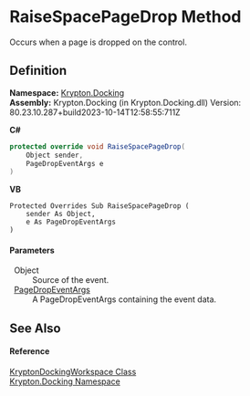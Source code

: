 # RaiseSpacePageDrop Method


Occurs when a page is dropped on the control.



## Definition
**Namespace:** <a href="98399376-cf41-9454-4b4d-4fab2ca20bc7.md">Krypton.Docking</a>  
**Assembly:** Krypton.Docking (in Krypton.Docking.dll) Version: 80.23.10.287+build2023-10-14T12:58:55:711Z

**C#**
``` C#
protected override void RaiseSpacePageDrop(
	Object sender,
	PageDropEventArgs e
)
```
**VB**
``` VB
Protected Overrides Sub RaiseSpacePageDrop ( 
	sender As Object,
	e As PageDropEventArgs
)
```



#### Parameters
<dl><dt>  Object</dt><dd>Source of the event.</dd><dt>  <a href="85bfbc0c-7701-b800-f13c-920853a93066.md">PageDropEventArgs</a></dt><dd>A PageDropEventArgs containing the event data.</dd></dl>

## See Also


#### Reference
<a href="e814f693-ffbf-63be-9a64-6d22d79d6ffd.md">KryptonDockingWorkspace Class</a>  
<a href="98399376-cf41-9454-4b4d-4fab2ca20bc7.md">Krypton.Docking Namespace</a>  
